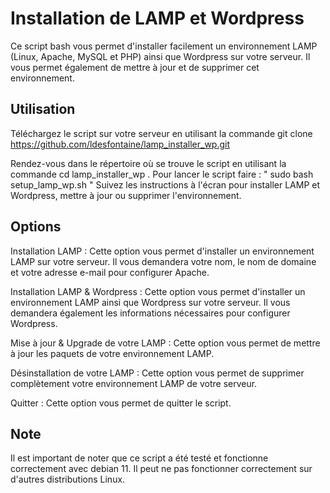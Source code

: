 # Installation de LAMP et Wordpress
Ce script bash vous permet d'installer facilement un environnement LAMP (Linux, Apache, MySQL et PHP) ainsi que Wordpress sur votre serveur. Il vous permet également de mettre à jour et de supprimer cet environnement.

## Utilisation
Téléchargez le script sur votre serveur en utilisant la commande git clone https://github.com/ldesfontaine/lamp_installer_wp.git

Rendez-vous dans le répertoire où se trouve le script en utilisant la commande cd lamp_installer_wp . 
Pour lancer le script faire : " sudo bash setup_lamp_wp.sh "
Suivez les instructions à l'écran pour installer LAMP et Wordpress, mettre à jour ou supprimer l'environnement.

## Options
Installation LAMP : Cette option vous permet d'installer un environnement LAMP sur votre serveur. Il vous demandera votre nom, le nom de domaine et votre adresse e-mail pour configurer Apache.

Installation LAMP & Wordpress : Cette option vous permet d'installer un environnement LAMP ainsi que Wordpress sur votre serveur. Il vous demandera également les informations nécessaires pour configurer Wordpress.

Mise à jour & Upgrade de votre LAMP : Cette option vous permet de mettre à jour les paquets de votre environnement LAMP.

Désinstallation de votre LAMP : Cette option vous permet de supprimer complètement votre environnement LAMP de votre serveur.

Quitter : Cette option vous permet de quitter le script.

## Note
Il est important de noter que ce script a été testé et fonctionne correctement avec debian 11. Il peut ne pas fonctionner correctement sur d'autres distributions Linux.
